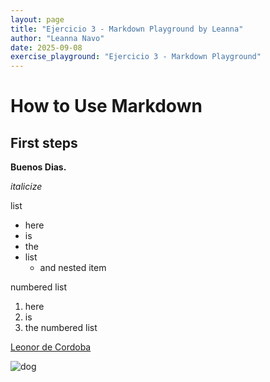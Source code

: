 ```yaml
---
layout: page
title: "Ejercicio 3 - Markdown Playground by Leanna"
author: "Leanna Navo"
date: 2025-09-08
exercise_playground: "Ejercicio 3 - Markdown Playground"
---
```


# How to Use Markdown

## First steps 

**Buenos Dias.**

*italicize*

list
- here
- is
- the
- list
  - and nested item
 
numbered list
1. here
1. is
1. the numbered list

[Leonor de Cordoba](https://www.google.com)

![dog](https://www.nylabone.com/-/media/project/oneweb/nylabone/images/dog101/10-intelligent-dog-breeds/golden-retriever-tongue-out.jpg?h=430&w=710&hash=7FEB820D235A44B76B271060E03572C7)
